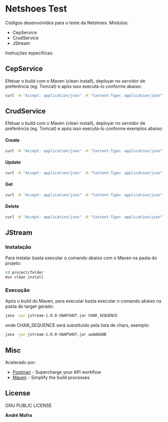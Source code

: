 # Netshoes Test

Códigos desenvolvidos para o teste da Netshoes. Módulos:

  - CepService
  - CrudService
  - JStream

Instruções específicas:
## CepService
Efetuar o build com o Maven (clean install), deployar no servidor de preferência (eg. Tomcat) e após isso executá-lo conforme abaixo:

```sh
curl -H "Accept: application/json" -H "Content-Type: application/json"  -X POST -d '{"id":"06753160"}' http://host:port/cepservice/api/
```

## CrudService
Efetuar o build com o Maven (clean install), deployar no servidor de preferência (eg. Tomcat) e após isso executá-lo conforme exemplos abaixo:

#### Create

```sh
curl -H "Accept: application/json" -H "Content-Type: application/json"  -X POST -d '{"rua":"Rua 2","numero":"02","cep":"06753161","cidade":"Abc","estado":"RJ"}' http://host:port/crudservice/api/
```
#### Update

```sh
curl -H "Accept: application/json" -H "Content-Type: application/json"  -X PUT -d '{"id":"1f743aa3-1df3-4a79-8666-7e820fb4a3c6","rua":"Rua 20","numero":"02","cep":"06753163","bairro":null,"cidade":"aaaaa","estado":"BA","complemento":null}' http://host:port/crudservice/api/
```

#### Get

```sh
curl -H "Accept: application/json" -H "Content-Type: application/json"  -X GET http://host:port/crudservice/api/id
```

#### Delete

```sh
curl -H "Accept: application/json" -H "Content-Type: application/json"  -X DELETE http://host:port/crudservice/api/id
```

## JStream
### Instalação
Para instalar basta executar o comando abaixo com o Maven na pasta do projeto:
```sh
cd project/folder
mvn clean install
```

### Execução

Após o build do Maven, para executar basta executar o comando abaixo na pasta do target gerado:
```sh
java -jar jstream-1.0.0-SNAPSHOT.jar CHAR_SEQUENCE
```
onde CHAR_SEQUENCE será substituído pela lista de chars, exemplo:
```sh
java -jar jstream-1.0.0-SNAPSHOT.jar aaAAbbBB
```


## Misc

Acelerado por:

* [Postman] - Supercharge your API workflow
* [Maven] - Simplify the build processes

License
----
GNU PUBLIC LICENSE

**André Mafra**

[Postman]:https://www.getpostman.com/
[Maven]:https://maven.apache.org/
